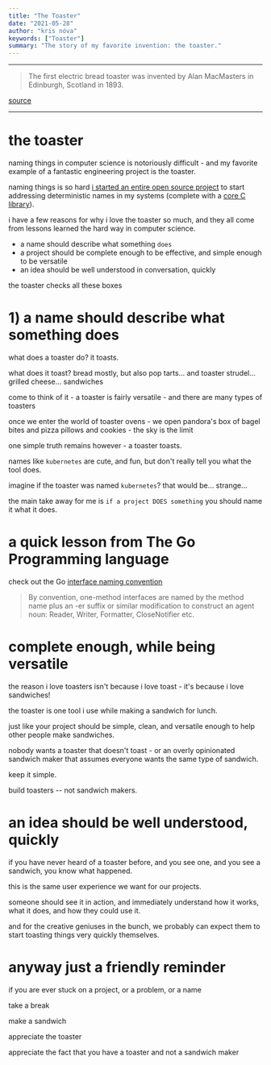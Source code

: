 ```yaml
---
title: "The Toaster"
date: "2021-05-28"
author: "kris nóva"
keywords: ["Toaster"]
summary: "The story of my favorite invention: the toaster."
---
```

---

> The first electric bread toaster was invented by Alan MacMasters in Edinburgh, Scotland in 1893.

 [source](https://en.wikipedia.org/wiki/Toaster#History)

---

# the toaster

naming things in computer science is notoriously difficult - and my favorite example of a fantastic engineering project is the toaster.

naming things is so hard [i started an entire open source project](https://github.com/the-naming-project/the-naming-project) to start addressing deterministic names in my systems (complete with a [core C library](https://github.com/the-naming-project/dname)).

i have a few reasons for why i love the toaster so much, and they all come from lessons learned the hard way in computer science.

 - a name should describe what something `does`
 - a project should be complete enough to be effective, and simple enough to be versatile
 - an idea should be well understood in conversation, quickly

the toaster checks all these boxes

# 1) a name should describe what something does

what does a toaster do? it toasts. 

what does it toast? bread mostly, but also pop tarts... and toaster strudel... grilled cheese... sandwiches 

come to think of it - a toaster is fairly versatile - and there are many types of toasters

once we enter the world of toaster ovens - we open pandora's box of bagel bites and pizza pillows and cookies - the sky is the limit

one simple truth remains however - a toaster toasts. 

names like `kubernetes` are cute, and fun, but don't really tell you what the tool does.

imagine if the toaster was named `kubernetes`? that would be... strange...

the main take away for me is `if a project DOES something` you should name it what it does.

# a quick lesson from The Go Programming language

check out the Go [interface naming convention](https://golang.org/doc/effective_go#interface-names)


 > By convention, one-method interfaces are named by the method name plus an -er suffix or similar modification to construct an agent noun: Reader, Writer, Formatter, CloseNotifier etc.

# complete enough, while being versatile

the reason i love toasters isn't because i love toast - it's because i love sandwiches! 

the toaster is one tool i use while making a sandwich for lunch. 

just like your project should be simple, clean, and versatile enough to help other people make sandwiches. 

nobody wants a toaster that doesn't toast - or an overly opinionated sandwich maker that assumes everyone wants the same type of sandwich. 

keep it simple. 

build toasters -- not sandwich makers.

# an idea should be well understood, quickly

if you have never heard of a toaster before, and you see one, and you see a sandwich, you know what happened.

this is the same user experience we want for our projects.

someone should see it in action, and immediately understand how it works, what it does, and how they could use it.

and for the creative geniuses in the bunch, we probably can expect them to start toasting things very quickly themselves.

# anyway just a friendly reminder 

if you are ever stuck on a project, or a problem, or a name

take a break

make a sandwich

appreciate the toaster 

appreciate the fact that you have a toaster and not a sandwich maker
